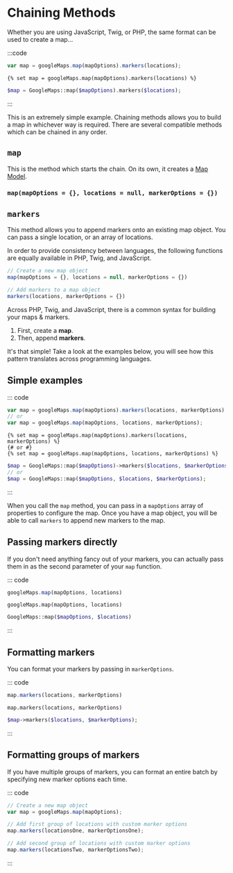 # Chaining Methods

Whether you are using JavaScript, Twig, or PHP, the same format can be used to create a map...

:::code
```js
var map = googleMaps.map(mapOptions).markers(locations);
```
```twig
{% set map = googleMaps.map(mapOptions).markers(locations) %}
```
```php
$map = GoogleMaps::map($mapOptions).markers($locations);
```
:::

This is an extremely simple example. Chaining methods allows you to build a map in whichever way is required. There are several compatible methods which can be chained in any order.

## `map`

This is the method which starts the chain. On its own, it creates a [Map Model]().

### `map(mapOptions = {}, locations = null, markerOptions = {})`



## `markers`

This method allows you to append markers onto an existing map object. You can pass a single location, or an array of locations.














In order to provide consistency between languages, the following functions are equally available in PHP, Twig, and JavaScript.

```js
// Create a new map object
map(mapOptions = {}, locations = null, markerOptions = {})

// Add markers to a map object
markers(locations, markerOptions = {})
```

Across PHP, Twig, and JavaScript, there is a common syntax for building your maps & markers.

1. First, create a **map**.
2. Then, append **markers**.

It's that simple! Take a look at the examples below, you will see how this pattern translates across programming languages.

## Simple examples

::: code
```js
var map = googleMaps.map(mapOptions).markers(locations, markerOptions);
// or
var map = googleMaps.map(mapOptions, locations, markerOptions);
```
```twig
{% set map = googleMaps.map(mapOptions).markers(locations, markerOptions) %}
{# or #}
{% set map = googleMaps.map(mapOptions, locations, markerOptions) %}
```
```php
$map = GoogleMaps::map($mapOptions)->markers($locations, $markerOptions);
// or
$map = GoogleMaps::map($mapOptions, $locations, $markerOptions);
```
:::

When you call the `map` method, you can pass in a `mapOptions` array of properties to configure the map. Once you have a map object, you will be able to call `markers` to append new markers to the map.

## Passing markers directly

If you don't need anything fancy out of your markers, you can actually pass them in as the second parameter of your `map` function.

::: code
```js
googleMaps.map(mapOptions, locations)
```
```twig
googleMaps.map(mapOptions, locations)
```
```php
GoogleMaps::map($mapOptions, $locations)
```
:::

## Formatting markers

You can format your markers by passing in `markerOptions`.

::: code
```js
map.markers(locations, markerOptions)
```
```twig
map.markers(locations, markerOptions)
```
```php
$map->markers($locations, $markerOptions);
```
:::

## Formatting groups of markers

If you have multiple groups of markers, you can format an entire batch by specifying new marker options each time.

::: code
```js
// Create a new map object
var map = googleMaps.map(mapOptions);

// Add first group of locations with custom marker options
map.markers(locationsOne, markerOptionsOne);

// Add second group of locations with custom marker options
map.markers(locationsTwo, markerOptionsTwo);
```
:::
